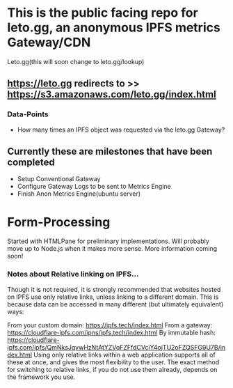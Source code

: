 # This is the public facing repo for leto.gg, an anonymous IPFS metrics Gateway/CDN
Leto.gg(this will soon change to leto.gg/lookup)

## https://leto.gg redirects to >> https://s3.amazonaws.com/leto.gg/index.html

### Data-Points
- How many times an IPFS object was requested via the leto.gg Gateway?

## Currently these are milestones that have been completed
- Setup Conventional Gateway
- Configure Gateway Logs to be sent to Metrics Engine
- Finish Anon Metrics Engine(ubuntu server)

# Form-Processing
Started with HTMLPane for preliminary implementations. Will probably move up to Node.js when it makes more sense. More information coming soon! 

### Notes about Relative linking on IPFS... 
Though it is not required, it is strongly recommended that websites hosted on IPFS use only relative links, unless linking to a different domain. This is because data can be accessed in many different (but ultimately equivalent) ways:

From your custom domain: https://ipfs.tech/index.html
From a gateway: https://cloudflare-ipfs.com/ipns/ipfs.tech/index.html
By immutable hash: https://cloudflare-ipfs.com/ipfs/QmNksJqvwHzNtAtYZVqFZFfdCVciY4ojTU2oFZQSFG9U7B/index.html
Using only relative links within a web application supports all of these at once, and gives the most flexibility to the user. The exact method for switching to relative links, if you do not use them already, depends on the framework you use.
